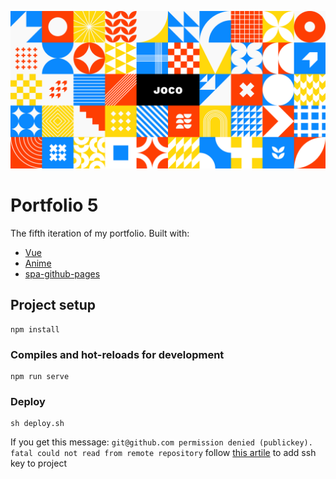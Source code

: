 ![grid](https://raw.githubusercontent.com/jocoio/portfolio5/master/src/assets/grid.png)

# Portfolio 5
The fifth iteration of my portfolio. Built with:
- [Vue](https://vuejs.org/)
- [Anime](https://animejs.com/)
- [spa-github-pages](https://github.com/rafgraph/spa-github-pages)

## Project setup
```
npm install
```

### Compiles and hot-reloads for development
```
npm run serve
```

### Deploy

```
sh deploy.sh
```

If you get this message: `git@github.com permission denied (publickey). fatal could not read from remote repository` follow [this artile](https://jhooq.com/github-permission-denied-publickey/) to add ssh key to project